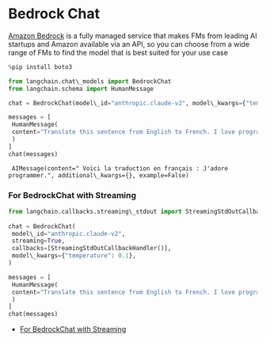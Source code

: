 # Bedrock Chat

[Amazon Bedrock](https://aws.amazon.com/bedrock/) is a fully managed service that makes FMs from leading AI startups and Amazon available via an API, so you can choose from a wide range of FMs to find the model that is best suited for your use case

```python
%pip install boto3  

```

```python
from langchain.chat\_models import BedrockChat  
from langchain.schema import HumanMessage  

```

```python
chat = BedrockChat(model\_id="anthropic.claude-v2", model\_kwargs={"temperature":0.1})  

```

```python
messages = [  
 HumanMessage(  
 content="Translate this sentence from English to French. I love programming."  
 )  
]  
chat(messages)  

```

```text
 AIMessage(content=" Voici la traduction en français : J'adore programmer.", additional\_kwargs={}, example=False)  

```

### For BedrockChat with Streaming[​](#for-bedrockchat-with-streaming "Direct link to For BedrockChat with Streaming")

```python
from langchain.callbacks.streaming\_stdout import StreamingStdOutCallbackHandler  
  
chat = BedrockChat(  
 model\_id="anthropic.claude-v2",  
 streaming=True,  
 callbacks=[StreamingStdOutCallbackHandler()],  
 model\_kwargs={"temperature": 0.1},  
)  

```

```python
messages = [  
 HumanMessage(  
 content="Translate this sentence from English to French. I love programming."  
 )  
]  
chat(messages)  

```

- [For BedrockChat with Streaming](#for-bedrockchat-with-streaming)
